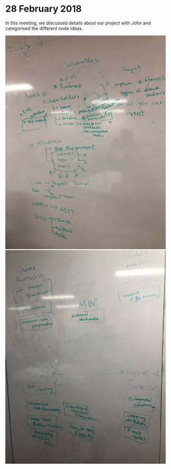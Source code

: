 # 28 February 2018

In this meeting, we discussed details about our project with John and categorised the different node ideas.

![Whiteboard: Categories 1](../images/feb28-0.jpg)
![Whiteboard: Categories 2](../images/feb28-1.jpg)